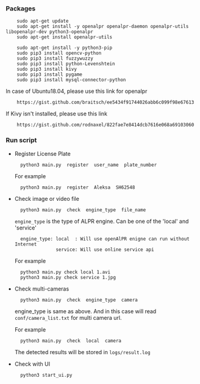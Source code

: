 ### Packages

        sudo apt-get update
        sudo apt-get install -y openalpr openalpr-daemon openalpr-utils libopenalpr-dev python3-openalpr
        sudo apt-get install openalpr-utils
        
        sudo apt-get install -y python3-pip
        sudo pip3 install opencv-python
        sudo pip3 install fuzzywuzzy
        sudo pip3 install python-Levenshtein
        sudo pip3 install kivy
        sudo pip3 install pygame
        sudo pip3 install mysql-connector-python
        
        
In case of Ubuntu18.04, please use this link for openalpr

        https://gist.github.com/braitsch/ee5434f91744026abb6c099f98e67613
        
If Kivy isn't installed, please use this link

        https://gist.github.com/rodnaxel/822fae7e8414dcb7616e068a69103060
        
### Run script

- Register License Plate

        python3 main.py  register  user_name  plate_number
        
    For example
    
        python3 main.py  register  Aleksa  SH62548

- Check image or video file

        python3 main.py  check  engine_type  file_name
    
    `engine_type` is the type of ALPR engine. Can be one of the 'local' and 'service'
    
        engine_type: local  : Will use openAlPR enigne can run without Internet
                     service: Will use online service api
        
    For example
    
        python3 main.py check local 1.avi
        python3 main.py check service 1.jpg
        
- Check multi-cameras

        python3 main.py  check  engine_type  camera
        
    engine_type is same as above.
    And in this case will read `conf/camera_list.txt` for multi camera url.
    
    For example
    
        python3 main.py  check  local  camera
        
    The detected results will be stored in `logs/result.log`
    
- Check with UI

        python3 start_ui.py
    
